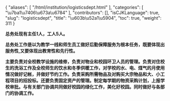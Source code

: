 {
    "aliases": [
        "/html/institution/logisticsdept.html"
    ],
    "categories": [
        "\u7ba1\u7406\u673a\u6784"
    ],
    "contributors": [],
    "isCJKLanguage": true,
    "slug": "logisticsdept",
    "title": "\u603b\u52a1\u5904",
    "toc": true,
    "weight": 311
}

 **总务处现有主任1人，工人5人。**




 **总务处工作是以为教学一线和师生员工做好后勤保障服务为根本任务，既要体现出服务性,又要体现出教育性和先行性。**




 **主要负责对全校教学设施的维修，负责对物业和校园环卫人员的管理。负责对住校生的洗浴工作及全校师生的饮水和冬季供暖工作，对学校的水、电、煤气的月使用情况做好记帐，并做好节约工作。负责采购所需物品及对购买大宗物品和大、小工程项目的招投标。还要负责固定资产的管理。制定每学期的物资采购计划，上报学校审批。与有关部门协调共同做好校园的绿化工作，美化好校园。同时做好与各部门的协调工作。**




  



